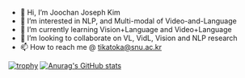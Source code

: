 - 👋 Hi, I’m Joochan Joseph Kim
- 👀 I’m interested in NLP, and Multi-modal of Video-and-Language
- 🌱 I’m currently learning Vision+Language and Video+Language
- 💞️ I’m looking to collaborate on VL, VidL, Vision and NLP research
- 📫 How to reach me @ tikatoka@snu.ac.kr

<!---
TikaToka/TikaToka is a ✨ special ✨ repository because its `README.md` (this file) appears on your GitHub profile.
You can click the Preview link to take a look at your changes.
--->
[![trophy](https://github-profile-trophy.vercel.app/?username=TikaToka&theme=onedark)](https://github.com/ryo-ma/github-profile-trophy)
[![Anurag's GitHub stats](https://github-readme-stats.vercel.app/api?username=TikaToka)](https://github.com/anuraghazra/github-readme-stats)
